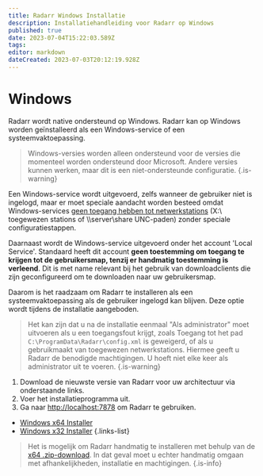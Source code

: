 ```yaml
---
title: Radarr Windows Installatie
description: Installatiehandleiding voor Radarr op Windows
published: true
date: 2023-07-04T15:22:03.589Z
tags: 
editor: markdown
dateCreated: 2023-07-03T20:12:19.928Z
---
```


# Windows

Radarr wordt native ondersteund op Windows. Radarr kan op Windows worden geïnstalleerd als een Windows-service of een systeemvaktoepassing.
> Windows-versies worden alleen ondersteund voor de versies die momenteel worden ondersteund door Microsoft. Andere versies kunnen werken, maar dit is een niet-ondersteunde configuratie.
{.is-warning}

Een Windows-service wordt uitgevoerd, zelfs wanneer de gebruiker niet is ingelogd, maar er moet speciale aandacht worden besteed omdat Windows-services [geen toegang hebben tot netwerkstations](https://learn.microsoft.com/en-us/windows/win32/services/services-and-redirected-drives) (X:\ toegewezen stations of \\\server\share UNC-paden) zonder speciale configuratiestappen.

Daarnaast wordt de Windows-service uitgevoerd onder het account 'Local Service'. Standaard heeft dit account **geen toestemming om toegang te krijgen tot de gebruikersmap, tenzij er handmatig toestemming is verleend**. Dit is met name relevant bij het gebruik van downloadclients die zijn geconfigureerd om te downloaden naar uw gebruikersmap.

Daarom is het raadzaam om Radarr te installeren als een systeemvaktoepassing als de gebruiker ingelogd kan blijven. Deze optie wordt tijdens de installatie aangeboden.

> Het kan zijn dat u na de installatie eenmaal "Als administrator" moet uitvoeren als u een toegangsfout krijgt, zoals Toegang tot het pad `C:\ProgramData\Radarr\config.xml` is geweigerd, of als u gebruikmaakt van toegewezen netwerkstations. Hiermee geeft u Radarr de benodigde machtigingen. U hoeft niet elke keer als administrator uit te voeren.
{.is-warning}

1. Download de nieuwste versie van Radarr voor uw architectuur via onderstaande links.
1. Voer het installatieprogramma uit.
1. Ga naar <http://localhost:7878> om Radarr te gebruiken.

- [Windows x64 Installer](https://radarr.servarr.com/v1/update/master/updatefile?os=windows&runtime=netcore&arch=x64&installer=true)
- [Windows x32 Installer](https://radarr.servarr.com/v1/update/master/updatefile?os=windows&runtime=netcore&arch=x86&installer=true)
{.links-list}

> Het is mogelijk om Radarr handmatig te installeren met behulp van de [x64 .zip-download](https://radarr.servarr.com/v1/update/master/updatefile?os=windows&runtime=netcore&arch=x64). In dat geval moet u echter handmatig omgaan met afhankelijkheden, installatie en machtigingen.
{.is-info}